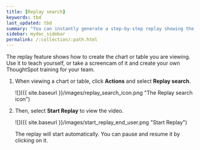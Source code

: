 ```yaml
---
title: [Replay search]
keywords: tbd
last_updated: tbd
summary: "You can instantly generate a step-by-step replay showing the creation of a table or chart."
sidebar: mydoc_sidebar
permalink: /:collection/:path.html
---
```

The replay feature shows how to create the chart or table you are viewing. Use it to teach yourself, or take a screencam of it and create your own ThoughtSpot training for your team.

1. When viewing a chart or table, click **Actions** and select **Replay search**.

     ![]({{ site.baseurl }}/images/replay_search_icon.png "The Replay search icon")

2. Then, select **Start Replay** to view the video.

     ![]({{ site.baseurl }}/images/start_replay_end_user.png "Start Replay")

    The replay will start automatically. You can pause and resume it by clicking on it.
